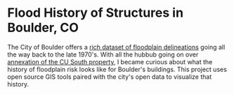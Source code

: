 # Flood History of Structures in Boulder, CO
The City of Boulder offers a [rich dataset of floodplain delineations](https://open-data.bouldercolorado.gov/datasets/bfc343d63cf54831810b983b36ce6872_5/about) going all the way back to the late 1970's. With all the hubbub going on over [annexation of the CU South property](https://www.boulderweekly.com/news/the-controversy-surrounding-cu-south-explained/), I became curious about what the history of floodplain risk looks like for Boulder's buildings. This project uses open source GIS tools paired with the city's open data to visualize that history.